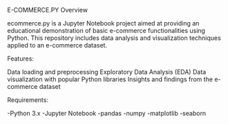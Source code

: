 E-COMMERCE.PY
Overview

ecommerce.py is a Jupyter Notebook project aimed at providing an educational demonstration of basic e-commerce functionalities using Python. This repository includes data analysis and visualization techniques applied to an e-commerce dataset.

Features:

Data loading and preprocessing
Exploratory Data Analysis (EDA)
Data visualization with popular Python libraries
Insights and findings from the e-commerce dataset

Requirements:

-Python 3.x
-Jupyter Notebook
-pandas
-numpy
-matplotlib
-seaborn
